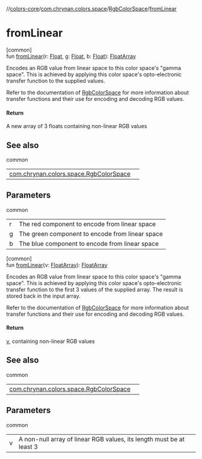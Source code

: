 //[colors-core](../../../index.md)/[com.chrynan.colors.space](../index.md)/[RgbColorSpace](index.md)/[fromLinear](from-linear.md)

# fromLinear

[common]\
fun [fromLinear](from-linear.md)(r: [Float](https://kotlinlang.org/api/latest/jvm/stdlib/kotlin/-float/index.html), g: [Float](https://kotlinlang.org/api/latest/jvm/stdlib/kotlin/-float/index.html), b: [Float](https://kotlinlang.org/api/latest/jvm/stdlib/kotlin/-float/index.html)): [FloatArray](https://kotlinlang.org/api/latest/jvm/stdlib/kotlin/-float-array/index.html)

Encodes an RGB value from linear space to this color space's "gamma space". This is achieved by applying this color space's opto-electronic transfer function to the supplied values.

Refer to the documentation of [RgbColorSpace](index.md) for more information about transfer functions and their use for encoding and decoding RGB values.

#### Return

A new array of 3 floats containing non-linear RGB values

## See also

common

| | |
|---|---|
| [com.chrynan.colors.space.RgbColorSpace](to-linear.md) |  |

## Parameters

common

| | |
|---|---|
| r | The red component to encode from linear space |
| g | The green component to encode from linear space |
| b | The blue component to encode from linear space |

[common]\
fun [fromLinear](from-linear.md)(v: [FloatArray](https://kotlinlang.org/api/latest/jvm/stdlib/kotlin/-float-array/index.html)): [FloatArray](https://kotlinlang.org/api/latest/jvm/stdlib/kotlin/-float-array/index.html)

Encodes an RGB value from linear space to this color space's "gamma space". This is achieved by applying this color space's opto-electronic transfer function to the first 3 values of the supplied array. The result is stored back in the input array.

Refer to the documentation of [RgbColorSpace](index.md) for more information about transfer functions and their use for encoding and decoding RGB values.

#### Return

[v](from-linear.md), containing non-linear RGB values

## See also

common

| | |
|---|---|
| [com.chrynan.colors.space.RgbColorSpace](to-linear.md) |  |

## Parameters

common

| | |
|---|---|
| v | A non-null array of linear RGB values, its length must be at least 3 |
